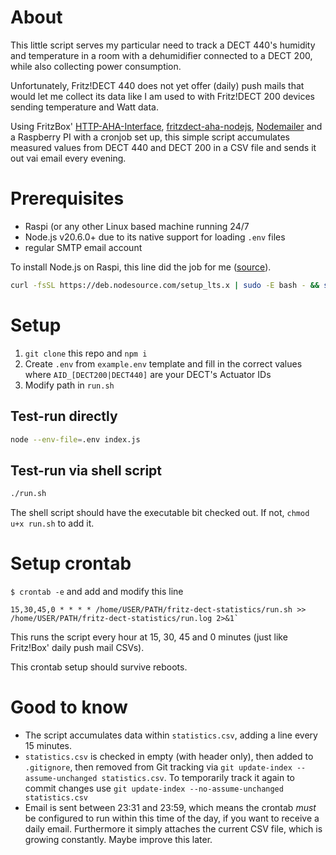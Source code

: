# About
This little script serves my particular need to track a DECT 440's humidity and temperature in a room with a dehumidifier connected to a DECT 200, while also collecting power consumption.

Unfortunately, Fritz!DECT 440 does not yet offer (daily) push mails that would let me collect its data like I am used to with Fritz!DECT 200 devices sending temperature and Watt data.

Using FritzBox' [HTTP-AHA-Interface](https://avm.de/fileadmin/user_upload/Global/Service/Schnittstellen/AHA-HTTP-Interface.pdf), [fritzdect-aha-nodejs](https://github.com/foxthefox/fritzdect-aha-nodejs), [Nodemailer](https://nodemailer.com/) and a Raspberry PI with a cronjob set up, this simple script accumulates measured values from DECT 440 and DECT 200 in a CSV file and sends it out vai email every evening.

# Prerequisites
- Raspi (or any other Linux based machine running 24/7
- Node.js v20.6.0+ due to its native support for loading `.env` files
- regular SMTP email account

To install Node.js on Raspi, this line did the job for me ([source](https://gist.github.com/stonehippo/f4ef8446226101e8bed3e07a58ea512a#install-with-apt-using-nodesource-binary-distribution)).
```sh
curl -fsSL https://deb.nodesource.com/setup_lts.x | sudo -E bash - && sudo apt-get install -y nodejs
```

# Setup
1. `git clone` this repo and `npm i`
2. Create `.env` from `example.env` template and fill in the correct values where `AID_[DECT200|DECT440]` are your DECT's Actuator IDs
3. Modify path in `run.sh`

## Test-run directly
```bash
node --env-file=.env index.js
```

## Test-run via shell script
```sh
./run.sh
```
The shell script should have the executable bit checked out. If not, `chmod u+x run.sh` to add it.

# Setup crontab
`$ crontab -e` and add and modify this line
```
15,30,45,0 * * * * /home/USER/PATH/fritz-dect-statistics/run.sh >> /home/USER/PATH/fritz-dect-statistics/run.log 2>&1`
```
This runs the script every hour at 15, 30, 45 and 0 minutes (just like Fritz!Box' daily push mail CSVs).

This crontab setup should survive reboots.

# Good to know
- The script accumulates data within `statistics.csv`, adding a line every 15 minutes. 
- `statistics.csv` is checked in empty (with header only), then added to `.gitignore`, then removed from Git tracking via `git update-index --assume-unchanged statistics.csv`. To temporarily track it again to commit changes use `git update-index --no-assume-unchanged statistics.csv`
- Email is sent between 23:31 and 23:59, which means the crontab _must_ be configured to run within this time of the day, if you want to receive a daily email. Furthermore it simply attaches the current CSV file, which is growing constantly. Maybe improve this later.
